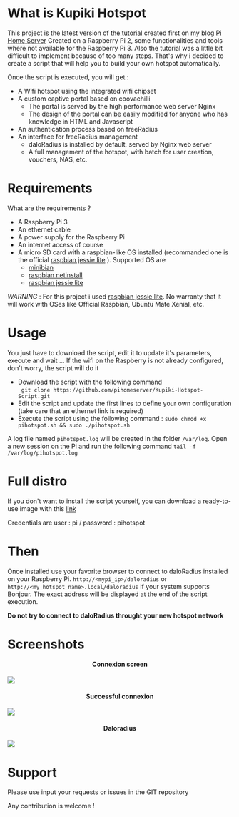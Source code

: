 What is Kupiki Hotspot
==================

This project is the latest version of [the tutorial](http://www.pihomeserver.fr/2015/08/05/raspberry-pi-coovachilli-et-freeradius-pour-un-hotspot-wifi-avec-portail-captif/) created first on my blog [Pi Home Server](http://www.pihomeserver.fr)
Created on a Raspberry Pi 2, some functionalities and tools where not available for the Raspberry Pi 3. Also the tutorial was a little bit difficult to 
implement because of too many steps. That's why i decided to create a script that will help you to build your own hotspot automatically.

Once the script is executed, you will get :
- A Wifi hotspot using the integrated wifi chipset
- A custom captive portal based on coovachilli
    - The portal is served by the high performance web server Nginx
    - The design of the portal can be easily modified for anyone who has knowledge in HTML and Javascript    
- An authentication process based on freeRadius
- An interface for freeRadius management
    - daloRadius is installed by default, served by Nginx web server
    - A full management of the hotspot, with batch for user creation, vouchers, NAS, etc.

Requirements
============

What are the requirements ? 
- A Raspberry Pi 3
- An ethernet cable
- A power supply for the Raspberry Pi
- An internet access of course
- A micro SD card with a raspbian-like OS installed (recommanded one is the official [raspbian jessie lite](https://www.raspberrypi.org/downloads/raspbian/) ). Supported OS are 
  - [minibian](https://minibianpi.wordpress.com/)
  - [raspbian netinstall](https://github.com/debian-pi/raspbian-ua-netinst)
  - [raspbian jessie lite](https://www.raspberrypi.org/downloads/raspbian/)

_WARNING_ : For this project i used [raspbian jessie lite](https://www.raspberrypi.org/downloads/raspbian/). No warranty that it will work with OSes like Official Raspbian, Ubuntu Mate Xenial, etc.

Usage
=====

You just have to download the script, edit it to update it's parameters, execute and wait ... If the wifi on the Raspberry is not already configured, don't worry, the script will do it

- Download the script with the following command   
` git clone https://github.com/pihomeserver/Kupiki-Hotspot-Script.git`
- Edit the script and update the first lines to define your own configuration (take care that an ethernet link is required)
- Execute the script using the following command :
` sudo chmod +x pihotspot.sh && sudo ./pihotspot.sh `

A log file named `pihotspot.log` will be created in the folder `/var/log`. Open a new session on the Pi and run the following command `tail -f /var/log/pihotspot.log`

Full distro
====

If you don't want to install the script yourself, you can download a ready-to-use image with this [link](https://drive.google.com/file/d/0B5CzDtjmXSaySVNPZ1A1VkYtVFk/view?usp=sharing)

Credentials are user : pi / password : pihotspot

Then
=====
Once installed use your favorite browser to connect to daloRadius installed on your Raspberry Pi. 
` http://<mypi_ip>/daloradius ` or ` http://<my_hotspot_name>.local/daloradius ` if your system supports Bonjour.
The exact address will be displayed at the end of the script execution.

**Do not try to connect to daloRadius throught your new hotspot network**

Screenshots
=======

<h4 align="center">Connexion screen</h4>
<img src="http://www.pihomeserver.fr/hosting/portalConnect.png">
<h4 align="center">Successful connexion</h4>
<img src="http://www.pihomeserver.fr/hosting/portalConnected.png">
<h4 align="center">Daloradius</h4>
<img src="http://www.pihomeserver.fr/hosting/daloradius.png">


Support
=======

Please use input your requests or issues in the GIT repository 

Any contribution is welcome !

